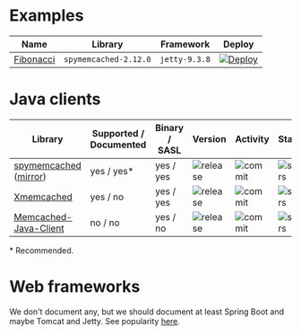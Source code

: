 # Examples

| Name | Library | Framework | Deploy |
| ---  | ---     | ---       | ---    |
| [Fibonacci](https://github.com/memcachier/examples-java) | `spymemcached-2.12.0` | `jetty-9.3.8` | [![Deploy](https://www.herokucdn.com/deploy/button.png)](https://heroku.com/deploy?template=http://github.com/memcachier/examples-java) |

# Java clients

| Library | Supported / Documented | Binary / SASL | Version | Activity | Stars |
| ---     | ---                    | ---           | ---     | ---      | ---   |
| [spymemcached](https://github.com/dustin/java-memcached-client) ([mirror](https://github.com/couchbase/spymemcached)) | yes / yes\* | yes / yes |  ![release](https://img.shields.io/maven-central/v/net.spy/spymemcached.svg?maxAge=3600) | ![commit](https://img.shields.io/github/last-commit/dustin/java-memcached-client/master.svg?maxAge=3600) | ![stars](https://img.shields.io/github/stars/dustin/java-memcached-client.svg?style=social&maxAge=3600) |
| [Xmemcached](https://github.com/killme2008/xmemcached) | yes / no | yes / yes |  ![release](https://img.shields.io/maven-central/v/com.googlecode.xmemcached/xmemcached.svg?maxAge=3600) | ![commit](https://img.shields.io/github/last-commit/killme2008/xmemcached/master.svg?maxAge=3600) | ![stars](https://img.shields.io/github/stars/killme2008/xmemcached.svg?style=social&maxAge=3600) |
| [Memcached-Java-Client](https://github.com/gwhalin/Memcached-Java-Client) | no / no | yes / no |  ![release](https://img.shields.io/maven-central/v/com.whalin/Memcached-Java-Client.svg?maxAge=3600) | ![commit](https://img.shields.io/github/last-commit/gwhalin/Memcached-Java-Client/master.svg?maxAge=3600) | ![stars](https://img.shields.io/github/stars/gwhalin/Memcached-Java-Client.svg?style=social&maxAge=3600) |

\* Recommended.  

# Web frameworks

We don't document any, but we should document at least Spring Boot and maybe Tomcat and Jetty. See popularity
[here](http://www.timqian.com/star-history/#spring-projects/spring-boot&perwendel/spark&eclipse/jetty.project&apache/tomcat&spring-projects/spring-framework).
